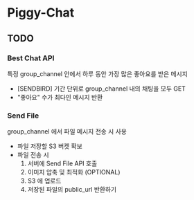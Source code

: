 # Piggy-Chat

## TODO

### Best Chat API

특정 group_channel 안에서 하루 동안 가장 많은 좋아요를 받은 메시지

- [SENDBIRD] 기간 단위로 group_channel 내의 채팅을 모두 GET
- "좋아요" 수가 최다인 메시지 반환

### Send File

group_channel 에서 파일 메시지 전송 시 사용

- 파일 저장할 S3 버켓 확보
- 파일 전송 시
    1. 서버에 Send File API 호출
    2. 이미지 압축 및 최적화 (OPTIONAL)
    3. S3 에 업로드
    4. 저장된 파일의 public_url 반환하기
